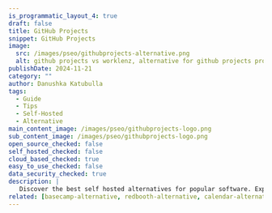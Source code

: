 ```yaml
---
is_programmatic_layout_4: true
draft: false
title: GitHub Projects
snippet: GitHub Projects
image:
  src: /images/pseo/githubprojects-alternative.png
  alt: github projects vs worklenz, alternative for github projects project managemet tool, task management, resource management, productivity, self-hosted
publishDate: 2024-11-21
category: ""
author: Danushka Katubulla
tags:
  - Guide
  - Tips
  - Self-Hosted
  - Alternative
main_content_image: /images/pseo/githubprojects-logo.png
sub_content_image: /images/pseo/githubprojects-logo.png
open_source_checked: false
self_hosted_checked: false
cloud_based_checked: true
easy_to_use_checked: false
data_security_checked: true
description: |
   Discover the best self hosted alternatives for popular software. Explore our comprehensive guides and find the perfect solution for your needs today.
related: [basecamp-alternative, redbooth-alternative, calendar-alternative, hive-alternative]
---
```

